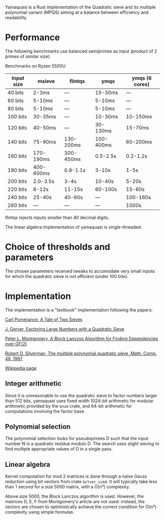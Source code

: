 Yamaquasi is a Rust implementation of the Quadratic sieve and its multiple
polynomial variant (MPQS) aiming at a balance between efficiency and readability.

# Performance

The following benchmarks use balanced semiprimes as input (product of 2 primes
of similar size).

Benchmarks on Ryzen 5500U

| Input size | msieve | flintqs | ymqs | ymqs (6 cores) |
| --- | --- | --- | --- | --- |
|  40 bits |   2-3ms | — |  15-30ms | — |
|  60 bits |  5-10ms | — |   5-10ms | — |
|  80 bits |  5-10ms | — |   5-10ms | — |
| 100 bits | 30-35ms | — |  10-30ms | 10-150ms |
| 120 bits | 40-50ms | — | 30-130ms | 15-70ms |
| 140 bits | 75-90ms |  130-200ms| 100-400ms | 60-200ms |
| 160 bits | 170-190ms| 300-450ms| 0.5-2.5s | 0.2-1.2s |
| 180 bits | 400-600ms| 0.9-1.1s | 3-10s | 1-5s |
| 200 bits | 2.0-3.5s |  3-4s    | 10-40s | 5-20s |
| 220 bits | 8-12s    | 11-15s   | 60-100s | 15-60s |
| 240 bits | 25-40s   | 40-60s   | — | 100-160s |
| 260 bits | — | — | — | 1000s |

flintqs rejects inputs smaller than 40 decimal digits.

The linear algebra implementation of yamaquasi is single-threaded.

# Choice of thresholds and parameters

The chosen parameters received tweaks to accomodate very small
inputs for which the quadratic sieve is not efficient (under 100 bits).

# Implementation

The implementation is a "textbook" implementation following the papers:

[Carl Pomerance, A Tale of Two Sieves
](https://www.ams.org/notices/199612/pomerance.pdf)

[J. Gerver, Factoring Large Numbers with a Quadratic Sieve
](https://www.jstor.org/stable/2007781)

[Peter L. Montgomery, A Block Lanczos Algorithm for Finding Dependencies over GF(2)
](https://doi.org/10.1007/3-540-49264-X_9)

[Robert D. Silverman, The multiple polynomial quadratic sieve
,Math. Comp. 48, 1987](https://doi.org/10.1090/S0025-5718-1987-0866119-8)

[Wikipedia page](https://en.wikipedia.org/wiki/Quadratic_sieve)

## Integer arithmetic

Since it is unreasonable to use the quadratic sieve to factor numbers larger
than 512 bits, yamaquasi uses fixed width 1024-bit arithmetic for
modular arithmetic provided by the `bnum` crate, and 64-bit arithmetic
for computations involving the factor base.

## Polynomial selection

The polynomial selection looks for pseudoprimes D such that the input number
N is a quadratic residue modulo D. The search uses slight sieving to
find multiple appropriate values of D in a single pass.

## Linear algebra

Kernel computation for mod 2 matrices is done through a naïve Gauss reduction
using bit vectors from crate `bitvec_simd`. It will typically take less than
1 second for a size 5000 matrix, with a O(n³) complexity.

Above size 5000, the Block Lanczos algorithm is used. However, the matrices
D, E, F from Montgomery's article are not used: instead, the vectors are chosen
to optimistically achieve the correct condition for O(n²) complexity
using simple formulas.

